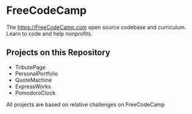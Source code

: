 # FreeCodeCamp
The https://FreeCodeCamp.com open source codebase and curriculum. Learn to code and help nonprofits.

## Projects on this Repository
 - TributePage
 - PersonalPortfolio
 - QuoteMachine
 - ExpressWorks
 - PomodoroClock

All projects are based on relative challenges on FreeCodeCamp
